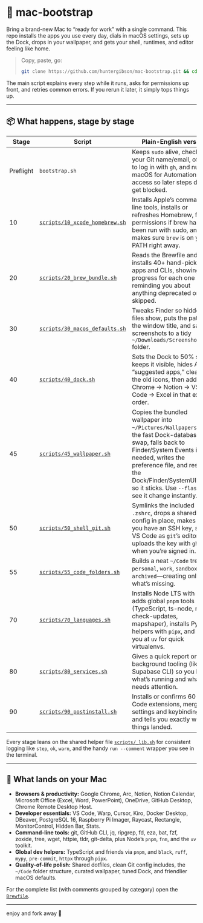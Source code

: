 # 🧰 mac-bootstrap

Bring a brand-new Mac to “ready for work” with a single command. This repo installs the apps you use every day, dials in macOS settings, sets up the Dock, drops in your wallpaper, and gets your shell, runtimes, and editor feeling like home.

> Copy, paste, go:
> ```bash
> git clone https://github.com/huntergibson/mac-bootstrap.git && cd mac-bootstrap && ./bootstrap.sh
> ```

The main script explains every step while it runs, asks for permissions up front, and retries common errors. If you rerun it later, it simply tops things up.

---

## 📦 What happens, stage by stage

| Stage | Script | Plain-English version |
|-------|--------|------------------------|
| Preflight | `bootstrap.sh` | Keeps `sudo` alive, checks your Git name/email, offers to log in with `gh`, and nudges macOS for Automation access so later steps don’t get blocked. |
| 10 | [`scripts/10_xcode_homebrew.sh`](scripts/10_xcode_homebrew.sh) | Installs Apple’s command-line tools, installs or refreshes Homebrew, fixes permissions if brew has been run with sudo, and makes sure `brew` is on your PATH right away. |
| 20 | [`scripts/20_brew_bundle.sh`](scripts/20_brew_bundle.sh) | Reads the Brewfile and installs 40+ hand-picked apps and CLIs, showing progress for each one and reminding you about anything deprecated or skipped. |
| 30 | [`scripts/30_macos_defaults.sh`](scripts/30_macos_defaults.sh) | Tweaks Finder so hidden files show, puts the path in the window title, and saves screenshots to a tidy `~/Downloads/Screenshots` folder. |
| 40 | [`scripts/40_dock.sh`](scripts/40_dock.sh) | Sets the Dock to 50% size, keeps it visible, hides Apple’s “suggested apps,” clears out the old icons, then adds Chrome → Notion → VS Code → Excel in that exact order. |
| 45 | [`scripts/45_wallpaper.sh`](scripts/45_wallpaper.sh) | Copies the bundled wallpaper into `~/Pictures/Wallpapers`, tries the fast Dock-database swap, falls back to Finder/System Events if needed, writes the preference file, and restarts the Dock/Finder/SystemUIServer so it sticks. Use `--flash` to see it change instantly. |
| 50 | [`scripts/50_shell_git.sh`](scripts/50_shell_git.sh) | Symlinks the included `.zshrc`, drops a shared Git config in place, makes sure you have an SSH key, sets VS Code as `git`’s editor, and uploads the key with `gh` when you’re signed in. |
| 55 | [`scripts/55_code_folders.sh`](scripts/55_code_folders.sh) | Builds a neat `~/Code` tree—`personal`, `work`, `sandbox`, `archived`—creating only what’s missing. |
| 70 | [`scripts/70_languages.sh`](scripts/70_languages.sh) | Installs Node LTS with `fnm`, adds global `pnpm` tools (TypeScript, ts-node, npm-check-updates, mapshaper), installs Python helpers with `pipx`, and points you at `uv` for quick virtualenvs. |
| 80 | [`scripts/80_services.sh`](scripts/80_services.sh) | Gives a quick report on background tooling (like Supabase CLI) so you know what’s running and what still needs attention. |
| 90 | [`scripts/90_postinstall.sh`](scripts/90_postinstall.sh) | Installs or confirms 60 VS Code extensions, merges in settings and keybindings, and tells you exactly where things landed. |

Every stage leans on the shared helper file [`scripts/_lib.sh`](scripts/_lib.sh) for consistent logging like `step`, `ok`, `warn`, and the handy `run --comment` wrapper you see in the terminal.

---

## 🚀 What lands on your Mac

- **Browsers & productivity:** Google Chrome, Arc, Notion, Notion Calendar, Microsoft Office (Excel, Word, PowerPoint), OneDrive, GitHub Desktop, Chrome Remote Desktop Host.
- **Developer essentials:** VS Code, Warp, Cursor, Kiro, Docker Desktop, DBeaver, PostgreSQL 16, Raspberry Pi Imager, Raycast, Rectangle, MonitorControl, Hidden Bar, Stats.
- **Command-line tools:** git, GitHub CLI, jq, ripgrep, fd, eza, bat, fzf, zoxide, tree, wget, httpie, tldr, git-delta, plus Node’s `pnpm`, `fnm`, and the `uv` toolkit.
- **Global dev helpers:** TypeScript and friends via `pnpm`, and `black`, `ruff`, `mypy`, `pre-commit`, `httpx` through `pipx`.
- **Quality-of-life polish:** Shared dotfiles, clean Git config includes, the `~/Code` folder structure, curated wallpaper, tuned Dock, and friendlier macOS defaults.

For the complete list (with comments grouped by category) open the [`Brewfile`](Brewfile).

---

enjoy and fork away 👋
